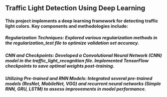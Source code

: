 ## Traffic Light Detection Using Deep Learning
#### This project implements a deep learning framework for detecting traffic light colors. Key components and methodologies include:

##### Regularization Techniques: Explored various regularization methods in the regularization_test file to optimize validation set accuracy.
##### CNN and Checkpoints: Developed a Convolutional Neural Network (CNN) model in the traffic_light_recognition file. Implemented TensorFlow checkpoints to save optimal weights post-training.
##### Utilizing Pre-trained and RNN Models: Integrated several pre-trained models (ResNet, MobileNet, VGG) and recurrent neural networks (Simple RNN, GRU, LSTM) to assess improvements in model performance.
